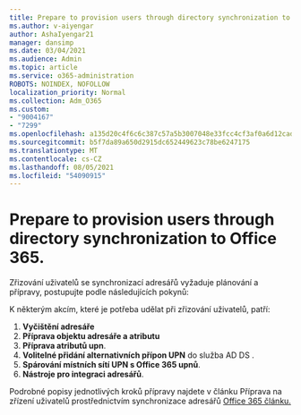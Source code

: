 ```yaml
---
title: Prepare to provision users through directory synchronization to Office 365.
ms.author: v-aiyengar
author: AshaIyengar21
manager: dansimp
ms.date: 03/04/2021
ms.audience: Admin
ms.topic: article
ms.service: o365-administration
ROBOTS: NOINDEX, NOFOLLOW
localization_priority: Normal
ms.collection: Adm_O365
ms.custom:
- "9004167"
- "7299"
ms.openlocfilehash: a135d20c4f6c6c387c57a5b3007048e33fcc4cf3af0a6d12cad91b62d53463c7
ms.sourcegitcommit: b5f7da89a650d2915dc652449623c78be6247175
ms.translationtype: MT
ms.contentlocale: cs-CZ
ms.lasthandoff: 08/05/2021
ms.locfileid: "54090915"
---
```

# <a name="prepare-to-provision-users-through-directory-synchronization-to-office-365"></a>Prepare to provision users through directory synchronization to Office 365.

Zřizování uživatelů se synchronizací adresářů vyžaduje plánování a přípravy, postupujte podle následujících pokynů:

K některým akcím, které je potřeba udělat při zřizování uživatelů, patří:
1. **Vyčištění adresáře**
1. **Příprava objektu adresáře a atributu**
1. **Příprava atributů upn**.
1. **Volitelné přidání alternativních přípon UPN** do služba AD DS .
1. **Spárování místních sítí UPN s Office 365 upnů**.
1. **Nástroje pro integraci adresářů**.

Podrobné popisy jednotlivých kroků přípravy najdete v článku Příprava na zřízení uživatelů prostřednictvím synchronizace adresářů [Office 365 článku.](https://aka.ms/office365assistantprovisionuserstooffice365)